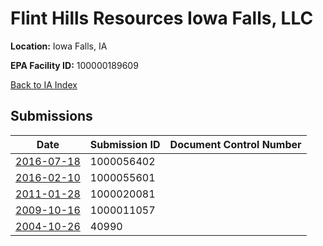 # Flint Hills Resources Iowa Falls, LLC

**Location:** Iowa Falls, IA

**EPA Facility ID:** 100000189609

[Back to IA Index](../../index.md)

## Submissions

| Date | Submission ID | Document Control Number |
|------|--------------|-------------------------|
| [2016-07-18](submissions/1000056402.md) | 1000056402 |  |
| [2016-02-10](submissions/1000055601.md) | 1000055601 |  |
| [2011-01-28](submissions/1000020081.md) | 1000020081 |  |
| [2009-10-16](submissions/1000011057.md) | 1000011057 |  |
| [2004-10-26](submissions/40990.md) | 40990 |  |
